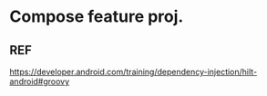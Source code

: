 # Compose feature proj.

## REF

https://developer.android.com/training/dependency-injection/hilt-android#groovy

